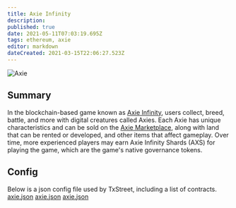 ```yaml
---
title: Axie Infinity
description:
published: true
date: 2021-05-11T07:03:19.695Z
tags: ethereum, axie
editor: markdown
dateCreated: 2021-03-15T22:06:27.523Z
---
```


![Axie](https://txstreet.com/static/img/singles/house_logos/axie.png)

## Summary

In the blockchain-based game known as [Axie Infinity](https://out.txstreet.com/axie), users collect, breed, battle, and more with digital creatures called Axies. Each Axie has unique characteristics and can be sold on the [Axie Marketplace](https://marketplace.axieinfinity.com/), along with land that can be rented or developed, and other items that affect gameplay. Over time, more experienced players may earn Axie Infinity Shards (AXS) for playing the game, which are the game's native governance tokens.

## Config

Below is a json config file used by TxStreet, including a list of contracts. [axie.json](/ethereum/houses/axie.json) [axie.json](/ethereum/houses/axie.json) [axie.json](/ethereum/houses/axie.json)